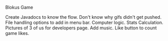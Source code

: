 Blokus Game

Create Javadocs to know the flow.
Don't know why gifs didn't get pushed. 
File handling options to add in menu bar.
Computer logic.
Stats Calculation.
Pictures of 3 of us for developers page.
Add music.
Like button to count game likes.
